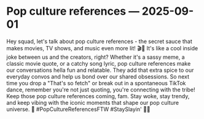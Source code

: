 # Pop culture references — 2025-09-01

Hey squad, let's talk about pop culture references - the secret sauce that makes movies, TV shows, and music even more lit! 🎬🎵 It's like a cool inside joke between us and the creators, right? Whether it's a sassy meme, a classic movie quote, or a catchy song lyric, pop culture references make our conversations hella fun and relatable. They add that extra spice to our everyday convos and help us bond over our shared obsessions. So next time you drop a "That's so fetch" or break out in a spontaneous TikTok dance, remember you're not just quoting, you're connecting with the tribe! Keep those pop culture references coming, fam. Stay woke, stay trendy, and keep vibing with the iconic moments that shape our pop culture universe. 💫 #PopCultureReferencesFTW #StaySlayin' 🌟✨